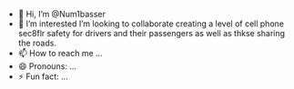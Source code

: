 - 👋 Hi, I’m @Num1basser
- 👀 I’m interested I’m looking to collaborate creating a level of cell phone sec8flr safety for drivers and their passengers as well as thkse sharing the roads.
- 📫 How to reach me ...
- 😄 Pronouns: ...
- ⚡ Fun fact: ...

<!---
Num1basser/Num1basser is a ✨ special ✨ repository because its `README.md` (this file) appears on your GitHub profile.
You can click the Preview link to take a look at your changes.
---
